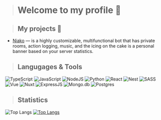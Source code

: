 > # Welcome to my profile 👋
<!-- [![Discord Presence](https://lanyard.cnrad.dev/api/758717520525000794?bg=121613&showDisplayName=true&hideStatus=true&borderRadius=8px)](https://oneheka.com/) -->
> ## My projects 🌿
<!-- * Desires — feature-packed, fast-growing discord bot that exploded in 2021 and won the hearts of many users of the Discord platform. -->
* [Niako](https://niako.xyz/) — is a highly customizable, multifunctional bot that has private rooms, action logging, music, and the icing on the cake is a personal banner based on your server statistics.

> ## Langugages & Tools
![TypeScript](https://shields.io/badge/-TypeScript-090909?style=for-the-badge&logo=typescript)
![JavaScript](https://shields.io/badge/-JavaScript-090909?style=for-the-badge&logo=javascript)
![NodeJS](https://shields.io/badge/-Node.js-090909?style=for-the-badge&logo=node.js)
![Python](https://shields.io/badge/-Python-090909?style=for-the-badge&logo=python)
![React](https://shields.io/badge/-React-090909?style=for-the-badge&logo=react)
![Nest](https://shields.io/badge/-Nest-090909?style=for-the-badge&logo=nestjs&logoColor=df274f)
![SASS](https://shields.io/badge/-SASS-090909?style=for-the-badge&logo=sass)
![Vue](https://shields.io/badge/-Vue-090909?style=for-the-badge&logo=vue.js)
![Nuxt](https://shields.io/badge/-Nuxt-090909?style=for-the-badge&logo=nuxt.js)
![ExpressJS](https://shields.io/badge/-Express.js-090909?style=for-the-badge&logo=express)
![Mongo.db](https://shields.io/badge/-Mongo.db-090909?style=for-the-badge&logo=mongodb)
![Postgres](https://shields.io/badge/postgres-090909?style=for-the-badge&logo=postgresql&logoColor=white)

> ## Statistics
![Top Langs](https://github-readme-stats.vercel.app/api/top-langs/?username=oneitss&theme=tokyonight)
[![Top Langs](https://github-readme-stats.vercel.app/api?username=oneitss&theme=tokyonight&show_icons=true)](https://github.com/oneitss)
